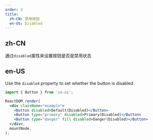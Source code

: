 ```yaml
---
order: 2
title:
  zh-CN: 禁用按钮
  en-US: Disabled
---
```


## zh-CN

通过`disabled`属性来设置按钮是否是禁用状态

## en-US

Use the `disabled` property to set whether the button is disabled   

```jsx
import { Button } from 'co-ui';

ReactDOM.render(
  <div className="example">
    <Button disabled>Default(Disabled)</Button>
    <Button type="primary" disabled>Primary(Disabled)</Button>
    <Button type="danger" fill disabled>Danger(Disabled)</Button>
  </div>,
  mountNode,
);
```
